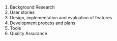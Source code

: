 1. Background Research
2. User stories
3. Design, implementation and evaluation of features
4. Development process and plans
5. Tools
6. Quality Assurance